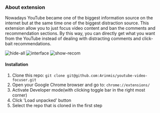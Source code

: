 ### About extension
Nowadays YouTube became one of the biggest information source on the internet but at the same time one of the biggest distraction source. This extension allow you to just focus video content and ban the comments and recommendation sections. By this way, you can directly get what you want from the YouTube instead of dealing with distracting comments and click-bait recommendations.

![hide-all](https://user-images.githubusercontent.com/56651041/151593273-e5261d9b-cc3a-4ef4-ab79-76e7e6b219bd.png)
![interface](https://user-images.githubusercontent.com/56651041/151593278-7ba5c96e-d2bd-46e1-9ab3-763618ac9c30.png)
![show-recom](https://user-images.githubusercontent.com/56651041/151593279-1ae1724f-7535-40bf-a4e5-710b5e2d5bc8.png)

#### Installation
1. Clone this repo: ```git clone git@github.com:Arinmis/youtube-video-focuser.git ```
2. Open your Google Chrome browser and go to: ```chrome://extensions/```
3. Activate Developer mode(with clicking toggle bar in the right most corner)
4. Click 'Load unpacked' button
5. Select the repo that is cloned in the first step  
